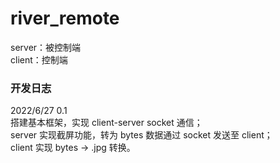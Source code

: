 # river_remote  
server：被控制端  
client：控制端

### 开发日志
2022/6/27 0.1  
搭建基本框架，实现 client-server socket 通信；  
server 实现截屏功能，转为 bytes 数据通过 socket 发送至 client；  
client 实现 bytes -> .jpg 转换。